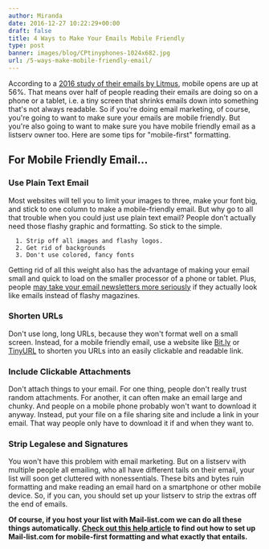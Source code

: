 ```yaml
---
author: Miranda
date: 2016-12-27 10:22:29+00:00
draft: false
title: 4 Ways to Make Your Emails Mobile Friendly
type: post
banner: images/blog/CPtinyphones-1024x682.jpg
url: /5-ways-make-mobile-friendly-email/
---
```


According to a [2016 study of their emails by Litmus](https://litmus.com/blog/mobile-rises-to-56-market-share-longest-sustained-growth-in-2016), mobile opens are up at 56%. That means over half of people reading their emails are doing so on a phone or a tablet, i.e. a tiny screen that shrinks emails down into something that's not always readable. So if you're doing email marketing, of course, you're going to want to make sure your emails are mobile friendly. But you're also going to want to make sure you have mobile friendly email as a listserv owner too. Here are some tips for "mobile-first" formatting.


## For Mobile Friendly Email...




### Use Plain Text Email


Most websites will tell you to limit your images to three, make your font big, and stick to one column to make a mobile-friendly email. But why go to all that trouble when you could just use plain text email? People don't actually need those flashy graphic and formatting. So stick to the simple.



 	  1. Strip off all images and flashy logos.
 	  2. Get rid of backgrounds
 	  3. Don't use colored, fancy fonts

Getting rid of all this weight also has the advantage of making your email small and quick to load on the smaller processor of a phone or tablet. Plus, people [may take your email newsletters more seriously](https://www.mail-list.com/why-plain-text-newsletter/) if they actually look like emails instead of flashy magazines.


### Shorten URLs


Don't use long, long URLs, because they won't format well on a small screen. Instead, for a mobile friendly email, use a website like [Bit.ly](https://bitly.com/) or [TinyURL](http://tinyurl.com/) to shorten you URLs into an easily clickable and readable link.


### Include Clickable Attachments


Don't attach things to your email. For one thing, people don't really trust random attachments. For another, it can often make an email large and chunky. And people on a mobile phone probably won't want to download it anyway. Instead, put your file on a file sharing site and include a link in your email. That way people only have to download it if and when they want to.


### Strip Legalese and Signatures


You won't have this problem with email marketing. But on a listserv with multiple people all emailing, who all have different tails on their email, your list will soon get cluttered with nonessentials. These bits and bytes ruin formatting and make reading an email hard on a smartphone or other mobile device. So, if you can, you should set up your listserv to strip the extras off the end of emails.

**Of course, if you host your list with Mail-list.com we can do all these things automatically. [Check out this help article](http://help.mail-list.com/m/59124/l/558312-mobile-first-formatting) to find out how to set up Mail-list.com for mobile-first formatting and what exactly that entails.**




